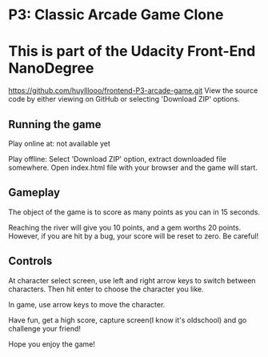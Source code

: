 P3: Classic Arcade Game Clone
===============================

# This is part of the Udacity Front-End NanoDegree

https://github.com/huylllooo/frontend-P3-arcade-game.git
View the source code by either viewing on GitHub or selecting 'Download ZIP' options.

## Running the game

Play online at: not available yet

Play offline:
	Select 'Download ZIP' option, extract downloaded file somewhere. Open index.html file with your browser and the game will start.

## Gameplay
The object of the game is to score as many points as you can in 15 seconds.

Reaching the river will give you 10 points, and a gem worths 20 points. However, if you are hit by a bug, your score will be reset to zero. Be careful!

## Controls
At character select screen, use left and right arrow keys to switch between characters. Then hit enter to choose the character you like.

In game, use arrow keys to move the character.


Have fun, get a high score, capture screen(I know it's oldschool) and go challenge your friend!

Hope you enjoy the game!

